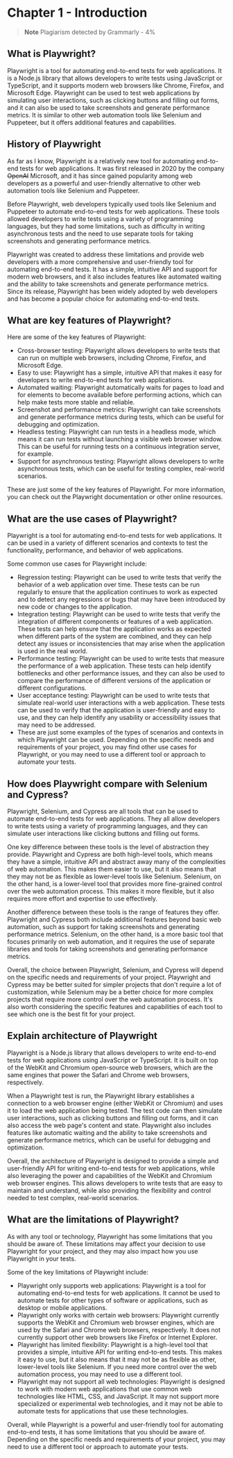 # Chapter 1 - Introduction

> **Note**
> Plagiarism detected by Grammarly - 4%

## What is Playwright?

Playwright is a tool for automating end-to-end tests for web applications. It is a Node.js library that allows developers to write tests using JavaScript or TypeScript, and it supports modern web browsers like Chrome, Firefox, and Microsoft Edge. Playwright can be used to test web applications by simulating user interactions, such as clicking buttons and filling out forms, and it can also be used to take screenshots and generate performance metrics. It is similar to other web automation tools like Selenium and Puppeteer, but it offers additional features and capabilities.

## History of Playwright

As far as I know, Playwright is a relatively new tool for automating end-to-end tests for web applications. It was first released in 2020 by the company ~~OpenAI~~ Microsoft, and it has since gained popularity among web developers as a powerful and user-friendly alternative to other web automation tools like Selenium and Puppeteer.

Before Playwright, web developers typically used tools like Selenium and Puppeteer to automate end-to-end tests for web applications. These tools allowed developers to write tests using a variety of programming languages, but they had some limitations, such as difficulty in writing asynchronous tests and the need to use separate tools for taking screenshots and generating performance metrics.

Playwright was created to address these limitations and provide web developers with a more comprehensive and user-friendly tool for automating end-to-end tests. It has a simple, intuitive API and support for modern web browsers, and it also includes features like automated waiting and the ability to take screenshots and generate performance metrics. Since its release, Playwright has been widely adopted by web developers and has become a popular choice for automating end-to-end tests.

## What are key features of Playwright?

Here are some of the key features of Playwright:

- Cross-browser testing: Playwright allows developers to write tests that can run on multiple web browsers, including Chrome, Firefox, and Microsoft Edge.
- Easy to use: Playwright has a simple, intuitive API that makes it easy for developers to write end-to-end tests for web applications.
- Automated waiting: Playwright automatically waits for pages to load and for elements to become available before performing actions, which can help make tests more stable and reliable.
- Screenshot and performance metrics: Playwright can take screenshots and generate performance metrics during tests, which can be useful for debugging and optimization.
- Headless testing: Playwright can run tests in a headless mode, which means it can run tests without launching a visible web browser window. This can be useful for running tests on a continuous integration server, for example.
- Support for asynchronous testing: Playwright allows developers to write asynchronous tests, which can be useful for testing complex, real-world scenarios.

These are just some of the key features of Playwright. For more information, you can check out the Playwright documentation or other online resources.

## What are the use cases of Playwright?

Playwright is a tool for automating end-to-end tests for web applications. It can be used in a variety of different scenarios and contexts to test the functionality, performance, and behavior of web applications.

Some common use cases for Playwright include:

- Regression testing: Playwright can be used to write tests that verify the behavior of a web application over time. These tests can be run regularly to ensure that the application continues to work as expected and to detect any regressions or bugs that may have been introduced by new code or changes to the application.
- Integration testing: Playwright can be used to write tests that verify the integration of different components or features of a web application. These tests can help ensure that the application works as expected when different parts of the system are combined, and they can help detect any issues or inconsistencies that may arise when the application is used in the real world.
- Performance testing: Playwright can be used to write tests that measure the performance of a web application. These tests can help identify bottlenecks and other performance issues, and they can also be used to compare the performance of different versions of the application or different configurations.
- User acceptance testing: Playwright can be used to write tests that simulate real-world user interactions with a web application. These tests can be used to verify that the application is user-friendly and easy to use, and they can help identify any usability or accessibility issues that may need to be addressed.
- These are just some examples of the types of scenarios and contexts in which Playwright can be used. Depending on the specific needs and requirements of your project, you may find other use cases for Playwright, or you may need to use a different tool or approach to automate your tests.

## How does Playwright compare with Selenium and Cypress?

Playwright, Selenium, and Cypress are all tools that can be used to automate end-to-end tests for web applications. They all allow developers to write tests using a variety of programming languages, and they can simulate user interactions like clicking buttons and filling out forms.

One key difference between these tools is the level of abstraction they provide. Playwright and Cypress are both high-level tools, which means they have a simple, intuitive API and abstract away many of the complexities of web automation. This makes them easier to use, but it also means that they may not be as flexible as lower-level tools like Selenium. Selenium, on the other hand, is a lower-level tool that provides more fine-grained control over the web automation process. This makes it more flexible, but it also requires more effort and expertise to use effectively.

Another difference between these tools is the range of features they offer. Playwright and Cypress both include additional features beyond basic web automation, such as support for taking screenshots and generating performance metrics. Selenium, on the other hand, is a more basic tool that focuses primarily on web automation, and it requires the use of separate libraries and tools for taking screenshots and generating performance metrics.

Overall, the choice between Playwright, Selenium, and Cypress will depend on the specific needs and requirements of your project. Playwright and Cypress may be better suited for simpler projects that don't require a lot of customization, while Selenium may be a better choice for more complex projects that require more control over the web automation process. It's also worth considering the specific features and capabilities of each tool to see which one is the best fit for your project.

## Explain architecture of Playwright

Playwright is a Node.js library that allows developers to write end-to-end tests for web applications using JavaScript or TypeScript. It is built on top of the WebKit and Chromium open-source web browsers, which are the same engines that power the Safari and Chrome web browsers, respectively.

When a Playwright test is run, the Playwright library establishes a connection to a web browser engine (either WebKit or Chromium) and uses it to load the web application being tested. The test code can then simulate user interactions, such as clicking buttons and filling out forms, and it can also access the web page's content and state. Playwright also includes features like automatic waiting and the ability to take screenshots and generate performance metrics, which can be useful for debugging and optimization.

Overall, the architecture of Playwright is designed to provide a simple and user-friendly API for writing end-to-end tests for web applications, while also leveraging the power and capabilities of the WebKit and Chromium web browser engines. This allows developers to write tests that are easy to maintain and understand, while also providing the flexibility and control needed to test complex, real-world scenarios.


## What are the limitations of Playwright?

As with any tool or technology, Playwright has some limitations that you should be aware of. These limitations may affect your decision to use Playwright for your project, and they may also impact how you use Playwright in your tests.

Some of the key limitations of Playwright include:

- Playwright only supports web applications: Playwright is a tool for automating end-to-end tests for web applications. It cannot be used to automate tests for other types of software or applications, such as desktop or mobile applications.
- Playwright only works with certain web browsers: Playwright currently supports the WebKit and Chromium web browser engines, which are used by the Safari and Chrome web browsers, respectively. It does not currently support other web browsers like Firefox or Internet Explorer.
- Playwright has limited flexibility: Playwright is a high-level tool that provides a simple, intuitive API for writing end-to-end tests. This makes it easy to use, but it also means that it may not be as flexible as other, lower-level tools like Selenium. If you need more control over the web automation process, you may need to use a different tool.
- Playwright may not support all web technologies: Playwright is designed to work with modern web applications that use common web technologies like HTML, CSS, and JavaScript. It may not support more specialized or experimental web technologies, and it may not be able to automate tests for applications that use these technologies.

Overall, while Playwright is a powerful and user-friendly tool for automating end-to-end tests, it has some limitations that you should be aware of. Depending on the specific needs and requirements of your project, you may need to use a different tool or approach to automate your tests.
